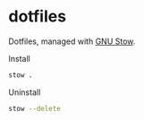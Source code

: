# dotfiles

Dotfiles, managed with [GNU Stow](https://www.gnu.org/software/stow/).

Install

```bash
stow .
```

Uninstall

```bash
stow --delete
```
